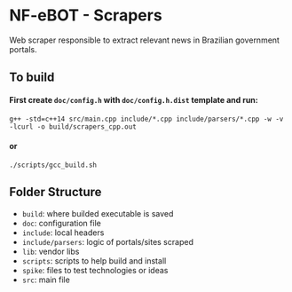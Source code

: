 # NF-eBOT - Scrapers
Web scraper responsible to extract relevant news in Brazilian government portals.

## To build
#### First create ```doc/config.h``` with ```doc/config.h.dist``` template and run:
`g++ -std=c++14 src/main.cpp include/*.cpp include/parsers/*.cpp -w -v -lcurl -o build/scrapers_cpp.out`

#### or
`./scripts/gcc_build.sh`

## Folder Structure

* `build`: where builded executable is saved
* `doc`: configuration file
* `include`: local headers
* `include/parsers`: logic of portals/sites scraped
* `lib`: vendor libs
* `scripts`: scripts to help build and install
* `spike`: files to test technologies or ideas
* `src`: main file
